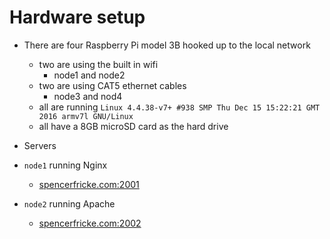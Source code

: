 # Hardware setup

* There are four Raspberry Pi model 3B hooked up to the local network
  * two are using the built in wifi
    * node1 and node2
  * two are using CAT5 ethernet cables
    * node3 and nod4
  * all are running `Linux 4.4.38-v7+ #938 SMP Thu Dec 15 15:22:21 GMT 2016 armv7l GNU/Linux`
  * all have a 8GB microSD card as the hard drive
  
 * Servers
  * `node1` running Nginx 
    * [spencerfricke.com:2001](http://spencerfricke.com:2001)
  * `node2` running Apache 
    * [spencerfricke.com:2002](http://spencerfricke.com:2002)


